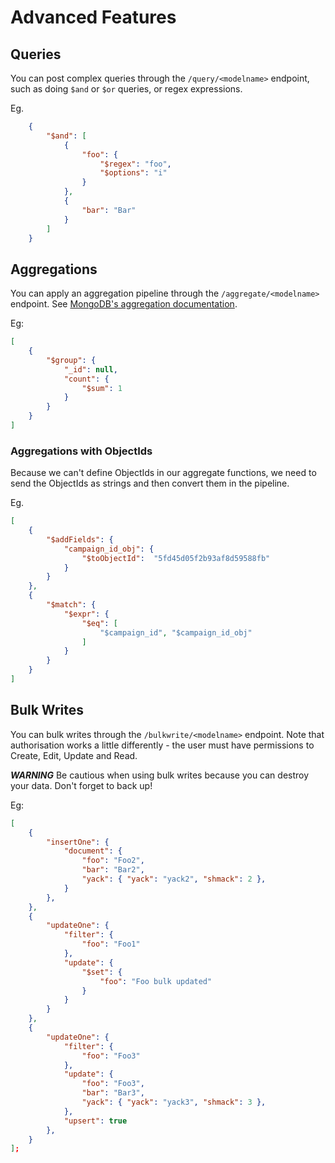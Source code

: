 # Advanced Features

## Queries

You can post complex queries through the `/query/<modelname>` endpoint, such as doing `$and` or `$or` queries, or regex expressions.

Eg.

```JSON
    {
        "$and": [
            { 
                "foo": {
                    "$regex": "foo",
                    "$options": "i"
                }
            },
            {	
                "bar": "Bar"
            }
        ]
    }
```

## Aggregations

You can apply an aggregation pipeline through the `/aggregate/<modelname>` endpoint. See [MongoDB's aggregation documentation](https://docs.mongodb.com/manual/aggregation/).

Eg:
```JSON
[
    {
        "$group": { 
            "_id": null,
            "count": { 
                "$sum": 1 
            } 
        } 
    }
]
```

### Aggregations with ObjectIds

Because we can't define ObjectIds in our aggregate functions, we need to send the ObjectIds as strings and then convert them in the pipeline.

Eg.
```JSON
[
    { 
        "$addFields": {
            "campaign_id_obj": {
                "$toObjectId":  "5fd45d05f2b93af8d59588fb"
            }
        }
    },
    {
        "$match": {
            "$expr": {
                "$eq": [
                    "$campaign_id", "$campaign_id_obj"
                ]
            }
        }
    }
]
```

## Bulk Writes

You can bulk writes through the `/bulkwrite/<modelname>` endpoint. Note that authorisation works a little differently - the user must have permissions to Create, Edit, Update and Read.

***WARNING*** Be cautious when using bulk writes because you can destroy your data. Don't forget to back up!

Eg:
```JSON
[
    {
        "insertOne": {
            "document": {
                "foo": "Foo2",
                "bar": "Bar2",
                "yack": { "yack": "yack2", "shmack": 2 },
            }
        },
    },
    {
        "updateOne": {
            "filter": {
                "foo": "Foo1"
            },
            "update": {
                "$set": {
                    "foo": "Foo bulk updated"
                }
            }
        }
    },
    {
        "updateOne": {
            "filter": {
                "foo": "Foo3"
            },
            "update": {
                "foo": "Foo3",
                "bar": "Bar3",
                "yack": { "yack": "yack3", "shmack": 3 },
            },
            "upsert": true
        },
    }
];
```